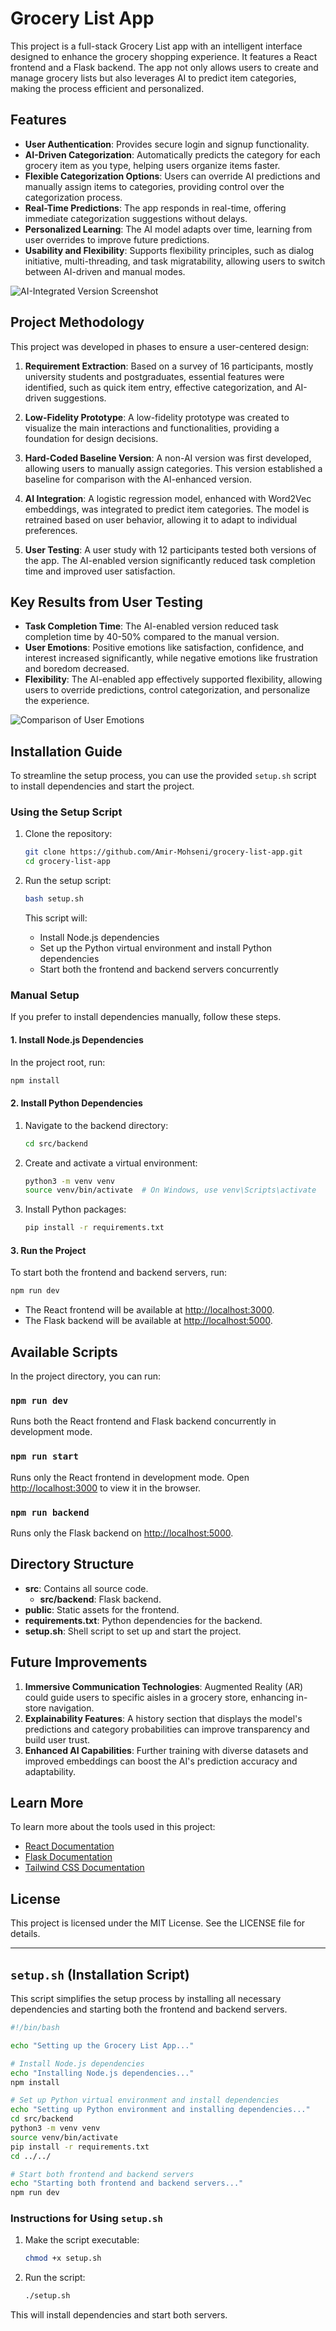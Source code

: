 
# Grocery List App

This project is a full-stack Grocery List app with an intelligent interface designed to enhance the grocery shopping experience. It features a React frontend and a Flask backend. The app not only allows users to create and manage grocery lists but also leverages AI to predict item categories, making the process efficient and personalized.

## Features

- **User Authentication**: Provides secure login and signup functionality.
- **AI-Driven Categorization**: Automatically predicts the category for each grocery item as you type, helping users organize items faster.
- **Flexible Categorization Options**: Users can override AI predictions and manually assign items to categories, providing control over the categorization process.
- **Real-Time Predictions**: The app responds in real-time, offering immediate categorization suggestions without delays.
- **Personalized Learning**: The AI model adapts over time, learning from user overrides to improve future predictions.
- **Usability and Flexibility**: Supports flexibility principles, such as dialog initiative, multi-threading, and task migratability, allowing users to switch between AI-driven and manual modes.

![AI-Integrated Version Screenshot](./report/AI.png)

## Project Methodology

This project was developed in phases to ensure a user-centered design:

1. **Requirement Extraction**: Based on a survey of 16 participants, mostly university students and postgraduates, essential features were identified, such as quick item entry, effective categorization, and AI-driven suggestions. 
   
2. **Low-Fidelity Prototype**: A low-fidelity prototype was created to visualize the main interactions and functionalities, providing a foundation for design decisions.

3. **Hard-Coded Baseline Version**: A non-AI version was first developed, allowing users to manually assign categories. This version established a baseline for comparison with the AI-enhanced version.

4. **AI Integration**: A logistic regression model, enhanced with Word2Vec embeddings, was integrated to predict item categories. The model is retrained based on user behavior, allowing it to adapt to individual preferences.

5. **User Testing**: A user study with 12 participants tested both versions of the app. The AI-enabled version significantly reduced task completion time and improved user satisfaction.

## Key Results from User Testing

- **Task Completion Time**: The AI-enabled version reduced task completion time by 40-50% compared to the manual version.
- **User Emotions**: Positive emotions like satisfaction, confidence, and interest increased significantly, while negative emotions like frustration and boredom decreased.
- **Flexibility**: The AI-enabled app effectively supported flexibility, allowing users to override predictions, control categorization, and personalize the experience.

![Comparison of User Emotions](./report/ekman_emotions_comparison.png) <!-- Example image inclusion for visual context -->

## Installation Guide

To streamline the setup process, you can use the provided `setup.sh` script to install dependencies and start the project.

### Using the Setup Script

1. Clone the repository:

   ```bash
   git clone https://github.com/Amir-Mohseni/grocery-list-app.git
   cd grocery-list-app
   ```

2. Run the setup script:

   ```bash
   bash setup.sh
   ```

   This script will:
   - Install Node.js dependencies
   - Set up the Python virtual environment and install Python dependencies
   - Start both the frontend and backend servers concurrently

### Manual Setup

If you prefer to install dependencies manually, follow these steps.

#### 1. Install Node.js Dependencies

In the project root, run:

```bash
npm install
```

#### 2. Install Python Dependencies

1. Navigate to the backend directory:

   ```bash
   cd src/backend
   ```

2. Create and activate a virtual environment:

   ```bash
   python3 -m venv venv
   source venv/bin/activate  # On Windows, use venv\Scripts\activate
   ```

3. Install Python packages:

   ```bash
   pip install -r requirements.txt
   ```

#### 3. Run the Project

To start both the frontend and backend servers, run:

```bash
npm run dev
```

- The React frontend will be available at [http://localhost:3000](http://localhost:3000).
- The Flask backend will be available at [http://localhost:5000](http://localhost:5000).

## Available Scripts

In the project directory, you can run:

### `npm run dev`

Runs both the React frontend and Flask backend concurrently in development mode.

### `npm run start`

Runs only the React frontend in development mode. Open [http://localhost:3000](http://localhost:3000) to view it in the browser.

### `npm run backend`

Runs only the Flask backend on [http://localhost:5000](http://localhost:5000).

## Directory Structure

- **src**: Contains all source code.
  - **src/backend**: Flask backend.
- **public**: Static assets for the frontend.
- **requirements.txt**: Python dependencies for the backend.
- **setup.sh**: Shell script to set up and start the project.

## Future Improvements

1. **Immersive Communication Technologies**: Augmented Reality (AR) could guide users to specific aisles in a grocery store, enhancing in-store navigation.
2. **Explainability Features**: A history section that displays the model's predictions and category probabilities can improve transparency and build user trust.
3. **Enhanced AI Capabilities**: Further training with diverse datasets and improved embeddings can boost the AI's prediction accuracy and adaptability.

## Learn More

To learn more about the tools used in this project:

- [React Documentation](https://reactjs.org/)
- [Flask Documentation](https://flask.palletsprojects.com/)
- [Tailwind CSS Documentation](https://tailwindcss.com/)

## License

This project is licensed under the MIT License. See the LICENSE file for details.

---

## `setup.sh` (Installation Script)

This script simplifies the setup process by installing all necessary dependencies and starting both the frontend and backend servers.

```bash
#!/bin/bash

echo "Setting up the Grocery List App..."

# Install Node.js dependencies
echo "Installing Node.js dependencies..."
npm install

# Set up Python virtual environment and install dependencies
echo "Setting up Python environment and installing dependencies..."
cd src/backend
python3 -m venv venv
source venv/bin/activate
pip install -r requirements.txt
cd ../../

# Start both frontend and backend servers
echo "Starting both frontend and backend servers..."
npm run dev
```

### Instructions for Using `setup.sh`

1. Make the script executable:

   ```bash
   chmod +x setup.sh
   ```

2. Run the script:

   ```bash
   ./setup.sh
   ```

This will install dependencies and start both servers.

